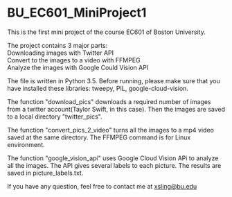 # BU_EC601_MiniProject1

This is the first mini project of the course EC601 of Boston University.

The project contains 3 major parts:<br>
  Downloading images with Twitter API<br>
  Convert to the images to a video with FFMPEG<br>
  Analyze the images with Google Could Vision API<br> 

The file is written in Python 3.5. Before running, please make sure that you have installed these libraries: tweepy, PIL, google-cloud-vision.<br>

The function "download_pics" downloads a required number of images from a twitter account(Taylor Swift, in this case). Then the images are saved to a local directory "twitter_pics".<br>

The function "convert_pics_2_video" turns all the images to a mp4 video saved at the same directory. The FFMPEG command is for Linux environment.<br>

The function "google_vision_api" uses Google Cloud Vision APi to analyze all the images. The API gives several labels to each picture. The results are saved in picture_labels.txt.<br>

If you have any question, feel free to contact me at xsling@bu.edu

